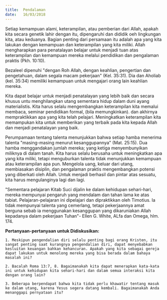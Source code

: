 ```yaml
---
title:  Pendalaman
date:   16/03/2018
---
```


Setiap kemampuan alami, keterampilan, atau pemberian dari Allah, apakah kita secara genetik lahir dengan itu, dipengaruhi dan dididik oeh lingkungan kita, atau keduanya. Bagian penting dari persamaan itu adalah apa yang kita lakukan dengan kemampuan dan keterampilan yang kita miliki. Allah mengharapkan para penatalayan belajar untuk menjadi tuan atas keterampilan dan kemampuan mereka melalui pendidikan dan pengalaman praktis (Pkh. 10:10).

Bezaleel dipenuhi "dengan Roh Allah, dengan keahlian, pengertian dan pengetahuan, dalam segala macam pekerjaan" (Kel. 35:31). Dia dan Aholiab (kel. 35:34) memiliki kemampuan untuk mengajari orang lain keahlian mereka.

Kita dapat belajar untuk menjadi penatalayan yang lebih baik dan secara khusus untu menghilangkan utang sementara hidup dalam duni ayang materialistis. Kita harus selalu mengembangkan keterampilan kita memalui membaca, seminar pendidikan formal, (bila memungkinkan). dan akhirnya mempraktikkan apa yang kita telah pelajari. Meningkatkan keterampilan kita memampukan kita untuk memberikan yang terbaik pada kita kepada Allah dan menjadi penatalayan yang baik.

Perumpamaan tentang talenta menunjukkan bahwa setiap hamba menerima talenta "masing-masing menurut kesanggupannya" (Mat. 25:15). Dua hamba menggandakan jumlah mereka; yang ketiga menyembunyikan miliknya di dalam tanah. Kita harus selalu berusaha untuk meningkatkan apa yang kita miliki, tetapi menguburkan talenta tidak menunjukkan kemampuan atau keterampilan apa pun. Mengelola uang, keluar dari utang, membiasakan disiplin, dan pengalaman praktis mengembangkan potensi yang diberkati oleh Allah. Untuk menjadi berhasil dan pintar atas sesuatu, kita harus mengulanginya lagi dan lagi.

"Sementara pelajaran Kitab Suci dijalin ke dalam kehidupan sehari-hari, mereka mempunyai pengaruh yang mendalam dan tahan lama ke atas tabiat. Pelajaran-pelajaran ini dipelajari dan dipraktikkan oleh Timotius. Ia tidak mempunyai talenta yang cemerlang, tetapi pekerjaannya amat berguna sebab ia menggunakan kesanggupan yang dikaruniakan Allah kepadanya dalam pekerjaan Tuhan"- Ellen G. White, ALfa dan Omega, hlm. 174.

**Pertanyaan-pertanyaan untuk Didiskusikan:**

`1. Meskipun pengendalian diri selalu penting bagi orang Kristen, itu sangat penting saat kurangnya pengendalian diri, dapat menyebabkan kesluitan keuangan bahkan kehancuran. Apakah yang kita sebagai gereja dapat lakukan untuk menolong mereka yang bisa berada dalam bahaya masalah ini?`

`2. Bacalah Roma 13:7, 8. Bagaimanakah kita dapat menerapkan kata-kata ini untuk kehidupan kita sehari-hari dan dalam semua interaksi kita dengan orang lain?`

`3. Beberapa berpendapat bahwa kita tidak perlu khawatir tentang masuk ke dalam utang, karena Yesus segera datang kembali. Bagaimanakah Anda menanggapi pernyataan itu?`